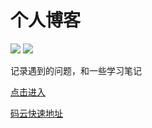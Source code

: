 
# 个人博客

<p>
<img src="https://img.shields.io/badge/build-passing-green.svg">
<img src="https://img.shields.io/badge/VuePress-1.5.2-informational.svg">
</p>

记录遇到的问题，和一些学习笔记

[点击进入](https://bingoyb.github.io/learn-blog/dist/)

[码云快速地址](https://bingoyyy.gitee.io/learn-blog/dist/)
